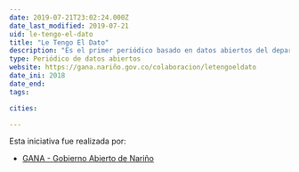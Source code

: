 ```yaml
---
date: 2019-07-21T23:02:24.000Z
date_last_modified: 2019-07-21
uid: le-tengo-el-dato
title: "Le Tengo El Dato"
description: "Es el primer periódico basado en datos abiertos del departamento de Nariño, se encuentra en formato digital o impreso y es de distribución gratuita."
type: Periódico de datos abiertos
website: https://gana.nariño.gov.co/colaboracion/letengoeldato
date_ini: 2018
date_end: 
tags:

cities: 

---
```


Esta iniciativa fue realizada por:

- [GANA - Gobierno Abierto de Nariño](/i/gana-nariño.html)
